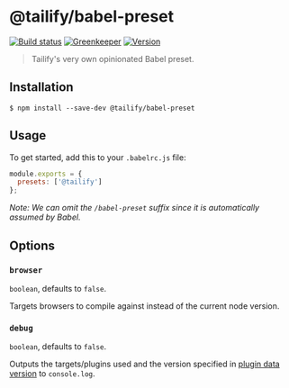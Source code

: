 # @tailify/babel-preset

[![Build status][build-status-image]][build-status-url]
[![Greenkeeper][greenkeeper-image]][greenkeeper-url]
[![Version][version-image]][version-url]

> Tailify's very own opinionated Babel preset.

## Installation

```
$ npm install --save-dev @tailify/babel-preset
```

## Usage

To get started, add this to your `.babelrc.js` file:

```js
module.exports = {
  presets: ['@tailify']
};
```

*Note: We can omit the `/babel-preset` suffix since it is automatically assumed by Babel.*

## Options

### `browser`

`boolean`, defaults to `false`.

Targets browsers to compile against instead of the current node version.

### `debug`

`boolean`, defaults to `false`.

Outputs the targets/plugins used and the version specified in [plugin data version](https://github.com/babel/babel/blob/master/packages/babel-preset-env/data/plugins.json) to `console.log`.

[build-status-image]: https://travis-ci.com/tailify/babel-preset.svg?branch=master
[build-status-url]: https://travis-ci.com/tailify/babel-preset

[greenkeeper-image]: https://badges.greenkeeper.io/tailify/babel-preset.svg
[greenkeeper-url]: https://greenkeeper.io

[version-image]: https://img.shields.io/npm/v/@tailify/babel-preset.svg
[version-url]: https://www.npmjs.com/package/@tailify/babel-preset
